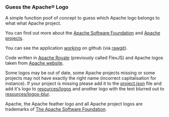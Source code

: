 ### Guess the Apache® Logo
A simple function poof of concept to guess which Apache logo belongs to what what Apache project.

You can find out more about the [Apache Software Foundation][5] and [Apache projects][6].

You can see the application [working][3] on github (via [rawgit][4]).

Code written in [Apache Royale][1] (previously called FlexJS) and Apache logos taken from [Apache website][2].

Some logos may be out of date, some Apache projects missing or some projects may not have exactly the right name (incorrect capitalisation for instance). If your project is missing please add it to the [project.json][7] file and add it's logo to [resources/logos][8] and another logo with the text blurred out to [resources/logos-blur][9].

Apache, the Apache feather logo and all Apache project logos are trademarks of [The Apache Software Foundation][10].

[1]:https://royale.apache.org
[2]:http://apache.org/img/
[3]:https://rawgit.com/justinmclean/ApacheLogos/master/compiled/index.html
[4]:https://rawgit.com/
[5]:https://www.apache.org/foundation/
[6]:https://www.apache.org/index.html#projects-list
[7]:https://github.com/justinmclean/ApacheLogos/blob/master/src/projects.json
[8]:https://github.com/justinmclean/ApacheLogos/tree/master/resources/logos
[9]:https://github.com/justinmclean/ApacheLogos/tree/master/resources/logos-blur
[10]:https://www.apache.org/foundation/marks/list/                         